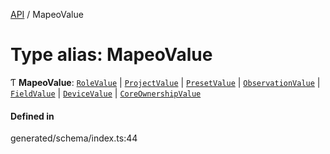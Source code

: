 [API](../README.md) / MapeoValue

# Type alias: MapeoValue

Ƭ **MapeoValue**: [`RoleValue`](RoleValue.md) \| [`ProjectValue`](ProjectValue.md) \| [`PresetValue`](PresetValue.md) \| [`ObservationValue`](ObservationValue.md) \| [`FieldValue`](FieldValue.md) \| [`DeviceValue`](DeviceValue.md) \| [`CoreOwnershipValue`](CoreOwnershipValue.md)

#### Defined in

generated/schema/index.ts:44
